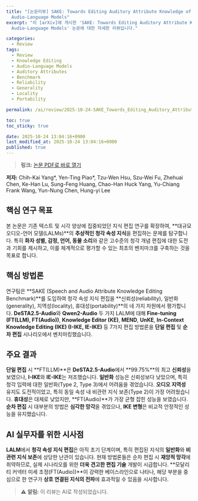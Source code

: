 ```yaml
---
title: "[논문리뷰] SAKE: Towards Editing Auditory Attribute Knowledge of Large
  Audio-Language Models"
excerpt: "이 [arXiv]에 게시한 'SAKE: Towards Editing Auditory Attribute Knowledge of Large
  Audio-Language Models' 논문에 대한 자세한 리뷰입니다."

categories:
  - Review
tags:
  - Review
  - Knowledge Editing
  - Audio-Language Models
  - Auditory Attributes
  - Benchmark
  - Reliability
  - Generality
  - Locality
  - Portability

permalink: /ai/review/2025-10-24-SAKE_Towards_Editing_Auditory_Attribute_Knowledge_of_Large_Audio-Language_Models/

toc: true
toc_sticky: true

date: 2025-10-24 13:04:16+0900
last_modified_at: 2025-10-24 13:04:16+0900
published: true
---
```

> **링크:** [논문 PDF로 바로 열기](https://arxiv.org/abs/2510.16917)

**저자:** Chih-Kai Yang*, Yen-Ting Piao*, Tzu-Wen Hsu, Szu-Wei Fu, Zhehuai Chen, Ke-Han Lu, Sung-Feng Huang, Chao-Han Huck Yang, Yu-Chiang Frank Wang, Yun-Nung Chen, Hung-yi Lee



## 핵심 연구 목표
본 논문은 기존 텍스트 및 시각 양상에 집중되었던 지식 편집 연구를 확장하여, **대규모 오디오-언어 모델(LALMs)**의 **추상적인 청각 속성 지식**을 편집하는 문제를 탐구합니다. 특히 **화자 성별, 감정, 언어, 동물 소리**와 같은 고수준의 청각 개념 편집에 대한 도전과 기회를 제시하고, 이를 체계적으로 평가할 수 있는 최초의 벤치마크를 구축하는 것을 목표로 합니다.

## 핵심 방법론
연구팀은 **SAKE (Speech and Audio Attribute Knowledge Editing Benchmark)**를 도입하여 청각 속성 지식 편집을 **신뢰성(reliability), 일반화(generality), 지역성(locality), 휴대성(portability)**의 네 가지 차원에서 평가합니다. **DeSTA2.5-Audio**와 **Qwen2-Audio** 두 가지 LALM에 대해 **Fine-tuning (FT(LLM), FT(Audio))**, **Knowledge Editor (KE)**, **MEND**, **UnKE**, **In-Context Knowledge Editing (IKE) (I-IKE, IE-IKE)** 등 7가지 편집 방법론을 **단일 편집** 및 **순차 편집** 시나리오에서 벤치마킹했습니다.

## 주요 결과
**단일 편집** 시 **FT(LLM)**은 **DeSTA2.5-Audio**에서 **99.75%**의 최고 **신뢰성**을 보였으나, **I-IKE**와 **IE-IKE**는 저조했습니다. **일반화** 성능은 신뢰성보다 낮았으며, 특히 청각 입력에 대한 일반화(Type 2, Type 3)에서 어려움을 겪었습니다. **오디오 지역성** 유지도 도전적이었고, 특히 동일 속성 내 비관련 지식 보존(Type 2)이 가장 어려웠습니다. **휴대성**은 대체로 낮았지만, **FT(Audio)**가 가장 균형 잡힌 성능을 보였습니다. **순차 편집** 시 대부분의 방법은 **심각한 망각**을 겪었으나, **IKE 변형**은 비교적 안정적인 성능을 유지했습니다.

## AI 실무자를 위한 시사점
**LALM**에서 **청각 속성 지식 편집**은 아직 초기 단계이며, 특히 편집된 지식의 **일반화**와 **비관련 지식 보존**에 상당한 난관이 있습니다. 현재 방법론들은 순차 편집 시 **재앙적 망각**에 취약하므로, 실제 시나리오를 위한 **더욱 견고한 편집 기술** 개발이 시급합니다. **모달리티 커넥터 미세 조정(FT(Audio))**이 강력한 베이스라인으로 나타나, 해당 부분을 중심으로 한 연구가 **상호 연결된 지식의 전파**에 효과적일 수 있음을 시사합니다.

> ⚠️ **알림:** 이 리뷰는 AI로 작성되었습니다.